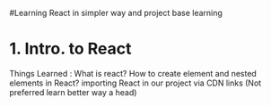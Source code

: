 #Learning React in simpler way and project base learning

# 1. Intro. to React
  Things Learned : 
    What is react?
    How to create element and nested elements in React?
    importing React in our project via CDN links (Not preferred learn better way a head)
